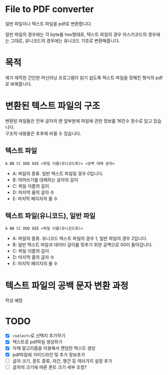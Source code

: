 # File to PDF converter

일반 파일이나 텍스트 파일을 pdf로 변환합니다.

일반 파일의 경우에는 각 byte를 hex형태로, 텍스트 파일의 경우 아스키코드의 경우에는 그대로, 유니코드의 경우에는 유니코드 기호로 변환해줍니다.

# 목적

제가 제작한 간단한 머신러닝 프로그램이 읽기 쉽도록 텍스트 파일을 정해진 형식의 pdf로 바꿔줍니다.

# 변환된 텍스트 파일의 구조

변환된 파일들은 전부 글자의 맨 앞부분에 파일에 관한 정보를 16진수 정수로 담고 있습니다.  
구조의 내용들은 추후에 바뀔 수 있습니다.

## 텍스트 파일

`A BB CC DDD EEE <파일 이름(유니코드화)> <공백 대체 문자>`

- A: 파일의 종류. 일반 텍스트 파일일 경우 0입니다.
- B: 띄어쓰기를 대체하는 글자의 길이
- C: 파일 이름의 길이
- D: 마지막 줄의 글자 수
- E: 마지막 페이지의 줄 수

## 텍스트 파일(유니코드), 일반 파일

`A BB CC DDD EEE <파일 이름(유니코드화)>`

- A: 파일의 종류. 유니코드 텍스트 파일의 경우 1, 일반 파일의 경우 2입니다.
- B: 일반 텍스트 파일과 데이터 길이를 맞추기 위한 공백으로 00이 들어갑니다.
- C: 파일 이름의 길이
- D: 마지막 줄의 글자 수
- E: 마지막 페이지의 줄 수

# 텍스트 파일의 공백 문자 변환 과정

작성 예정

# TODO

- [x] `<select>`로 선택지 추가하기
- [x] 텍스트로 pdf파일 생성하기
- [x] 자체 알고리즘을 이용해서 랜덤한 텍스트 생성
- [x] pdf파일에 가이드라인 및 추가 정보추가
- [ ] 글자 크기, 폰트 종류, 자간, 행간 등 여러가지 설정 추가
- [ ] 글자의 크기에 따른 폰트 크기 세부 조정?
